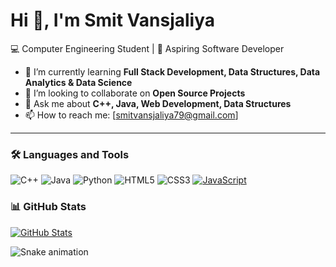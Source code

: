 # Hi 👋, I'm Smit Vansjaliya  
💻 Computer Engineering Student | 🚀 Aspiring Software Developer  

- 🌱 I’m currently learning **Full Stack Development, Data Structures, Data Analytics & Data Science**  
- 👯 I’m looking to collaborate on **Open Source Projects**  
- 💬 Ask me about **C++, Java, Web Development, Data Structures**  
- 📫 How to reach me: [smitvansjaliya79@gmail.com] 

---


### 🛠️ Languages and Tools
![C++](https://img.shields.io/badge/-C++-00599C?logo=c%2B%2B&logoColor=white)
![Java](https://img.shields.io/badge/-Java-007396?logo=java&logoColor=white)
![Python](https://img.shields.io/badge/-Python-3776AB?logo=python&logoColor=white)
![HTML5](https://img.shields.io/badge/-HTML5-E34F26?logo=html5&logoColor=white)
![CSS3](https://img.shields.io/badge/-CSS3-1572B6?logo=css3&logoColor=white)
[![JavaScript](https://img.shields.io/badge/-JavaScript-F7DF1E?logo=javascript&logoColor=black)](https://github.com/Smit79/Java-Script)


### 📊 GitHub Stats
[![GitHub Stats](https://github-readme-stats.vercel.app/api?username=Smit79&show_icons=true&theme=radical)](https://github.com/Smit79)

![Snake animation](https://github.com/smitvansjaliya/smitvansjaliya/blob/output/github-contribution-grid-snake.svg)

